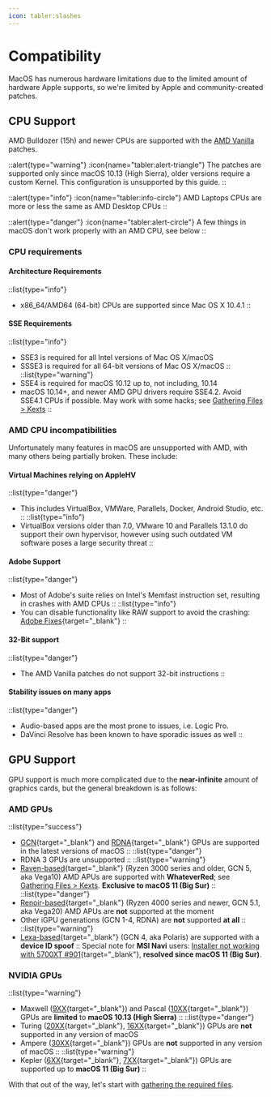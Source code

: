 ```yaml
---
icon: tabler:slashes
---
```


# Compatibility

MacOS has numerous hardware limitations due to the limited amount of hardware Apple supports, so we're limited by Apple and community-created patches.

## CPU Support

AMD Bulldozer (15h) and newer CPUs are supported with the [AMD Vanilla](https://github.com/AMD-OSX/AMD_Vanilla) patches.

::alert{type="warning"}
:icon{name="tabler:alert-triangle"} The patches are supported only since macOS 10.13 (High Sierra), older versions require a custom Kernel. This configuration is unsupported by this guide.
::

::alert{type="info"}
:icon{name="tabler:info-circle"} AMD Laptops CPUs are more or less the same as AMD Desktop CPUs
::

::alert{type="danger"}
:icon{name="tabler:alert-circle"} A few things in macOS don't work properly with an AMD CPU, see below
::

### CPU requirements

#### Architecture Requirements

::list{type="info"}
- x86_64/AMD64 (64-bit) CPUs are supported since Mac OS X 10.4.1
::

#### SSE Requirements

::list{type="info"}
- SSE3 is required for all Intel versions of Mac OS X/macOS
- SSSE3 is required for all 64-bit versions of Mac OS X/macOS
::
::list{type="warning"}
- SSE4 is required for macOS 10.12 up to, not including, 10.14
- macOS 10.14+, and newer AMD GPU drivers require SSE4.2. Avoid SSE4.1 CPUs if possible. May work with some hacks; see [Gathering Files > Kexts](/hackintosh-guide/gathering-files/kexts)
::

### AMD CPU incompatibilities

Unfortunately many features in macOS are unsupported with AMD, with many others being partially broken. These include:

#### Virtual Machines relying on AppleHV

::list{type="danger"}
- This includes VirtualBox, VMWare, Parallels, Docker, Android Studio, etc.
::
::list{type="info"}
- VirtualBox versions older than 7.0, VMware 10 and Parallels 13.1.0 do support their own hypervisor, however using such outdated VM software poses a large security threat
::

#### Adobe Support

::list{type="danger"}
- Most of Adobe's suite relies on Intel's Memfast instruction set, resulting in crashes with AMD CPUs
::
::list{type="info"}
- You can disable functionality like RAW support to avoid the crashing: [Adobe Fixes](https://gist.github.com/naveenkrdy/26760ac5135deed6d0bb8902f6ceb6bd){target="_blank"}
::

#### 32-Bit support

::list{type="danger"}
- The AMD Vanilla patches do not support 32-bit instructions
::

#### Stability issues on many apps

::list{type="danger"}
- Audio-based apps are the most prone to issues, i.e. Logic Pro.
- DaVinci Resolve has been known to have sporadic issues as well
::

## GPU Support

GPU support is much more complicated due to the **near-infinite** amount of graphics cards, but the general breakdown is as follows:

### AMD GPUs

::list{type="success"}
- [GCN](https://en.wikipedia.org/wiki/Graphics_Core_Next){target="_blank"} and [RDNA](https://en.wikipedia.org/wiki/RDNA_(microarchitecture)){target="_blank"} GPUs are supported in the latest versions of macOS
::
::list{type="danger"}
- RDNA 3 GPUs are unsupported
::
::list{type="warning"}
- [Raven-based](https://www.techpowerup.com/gpu-specs/amd-raven.g816){target="_blank"} (Ryzen 3000 series and older, GCN 5, aka Vega10) AMD APUs are supported with **WhateverRed**; see [Gathering Files > Kexts](/hackintosh-guide/gathering-files/kexts). **Exclusive to macOS 11 (Big Sur)**
::
::list{type="danger"}
- [Renoir-based](https://www.techpowerup.com/gpu-specs/amd-renoir.g1058){target="_blank"} (Ryzen 4000 series and newer, GCN 5.1, aka Vega20) AMD APUs are **not** supported at the moment
- Other iGPU generations (GCN 1-4, RDNA) are **not** supported **at all**
::
::list{type="warning"}
- [Lexa-based](https://www.techpowerup.com/gpu-specs/amd-lexa.g806){target="_blank"} (GCN 4, aka Polaris) are supported with a **device ID spoof**
::
Special note for **MSI Navi** users: [Installer not working with 5700XT #901](https://github.com/acidanthera/bugtracker/issues/901){target="_blank"}, **resolved since macOS 11 (Big Sur)**.

### NVIDIA GPUs

::list{type="warning"}
- Maxwell ([9XX](https://en.wikipedia.org/wiki/GeForce_900_series){target="_blank"}) and Pascal ([10XX](https://en.wikipedia.org/wiki/GeForce_10_series){target="_blank"}) GPUs are **limited** to **macOS 10.13 (High Sierra)**
::
::list{type="danger"}
- Turing ([20XX](https://en.wikipedia.org/wiki/GeForce_20_series){target="_blank"}, [16XX](https://en.wikipedia.org/wiki/GeForce_16_series){target="_blank"}) GPUs are **not** supported in any version of macOS
- Ampere ([30XX](https://en.wikipedia.org/wiki/GeForce_30_series){target="_blank"}) GPUs are **not** supported in any version of macOS
::
::list{type="warning"}
- Kepler ([6XX](https://en.wikipedia.org/wiki/GeForce_600_series){target="_blank"}, [7XX](https://en.wikipedia.org/wiki/GeForce_700_series){target="_blank"}) GPUs are supported up to **macOS 11 (Big Sur)**
::

With that out of the way, let's start with [gathering the required files](/hackintosh-guide/gathering-files).
